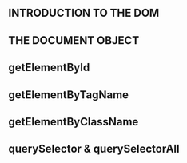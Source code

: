 ## INTRODUCTION TO THE DOM

## THE DOCUMENT OBJECT

## getElementById

## getElementByTagName

## getElementByClassName

## querySelector & querySelectorAll
